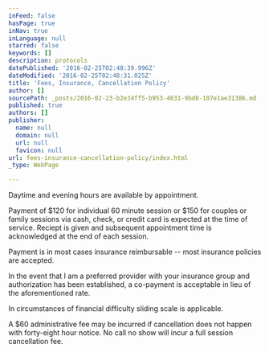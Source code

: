```yaml
---
inFeed: false
hasPage: true
inNav: true
inLanguage: null
starred: false
keywords: []
description: protocols
datePublished: '2016-02-25T02:48:39.996Z'
dateModified: '2016-02-25T02:48:31.025Z'
title: 'Fees, Insurance, Cancellation Policy'
author: []
sourcePath: _posts/2016-02-23-b2e34ff5-b953-4631-9bd8-107e1ae31386.md
published: true
authors: []
publisher:
  name: null
  domain: null
  url: null
  favicon: null
url: fees-insurance-cancellation-policy/index.html
_type: WebPage

---
```

Daytime and evening hours are available by appointment.  

Payment
of $120 for individual 60 minute session or $150 for couples or family 
sessions via cash, check, or credit card is expected at the time of 
service. Reciept is given and subsequent appointment time is 
acknowledged at the end of each session.

Payment is in most cases insurance reimbursable -- most insurance policies are accepted.

In
the event that I am a preferred provider with your insurance group and 
authorization has been established, a co-payment is acceptable in lieu 
of the aforementioned rate.

In circumstances of financial difficulty sliding scale is applicable.

A
$60 administrative fee may be incurred if cancellation does not happen 
with forty-eight hour notice.  No call no show will incur a full session
cancellation fee.